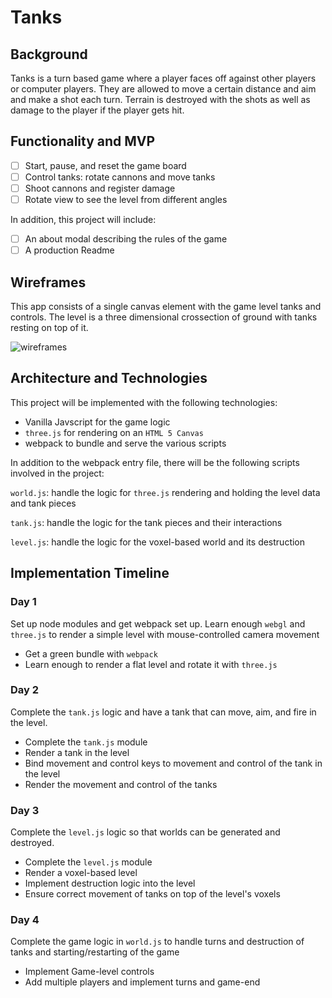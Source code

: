 # Tanks
## Background
Tanks is a turn based game where a player faces off against other players or computer players. They are allowed to move a certain distance and aim and make a shot each turn. Terrain is destroyed with the shots as well as damage to the player if the player gets hit.

## Functionality and MVP

- [ ] Start, pause, and reset the game board 
- [ ] Control tanks: rotate cannons and move tanks
- [ ] Shoot cannons and register damage
- [ ] Rotate view to see the level from different angles

In addition, this project will include:

- [ ] An about modal describing the rules of the game
- [ ] A production Readme

## Wireframes
This app consists of a single canvas element with the game level tanks and controls. The level is a three dimensional crossection of ground with tanks resting on top of it. 

![wireframes](images/js_wireframe.jpeg)

## Architecture and Technologies
This project will be implemented with the following technologies:
- Vanilla Javscript for the game logic
- `three.js` for rendering on an `HTML 5 Canvas`
- webpack to bundle and serve the various scripts

In addition to the webpack entry file, there will be the following scripts involved in the project:

`world.js`: handle the logic for `three.js` rendering and holding the level data and tank pieces

`tank.js`: handle the logic for the tank pieces and their interactions

`level.js`: handle the logic for the voxel-based world and its destruction

## Implementation Timeline

### Day 1
Set up node modules and get webpack set up. Learn enough `webgl` and `three.js` to render a simple level with mouse-controlled camera movement

- Get a green bundle with `webpack`
- Learn enough to render a flat level and rotate it with `three.js`

### Day 2
Complete the `tank.js` logic and have a tank that can move, aim, and fire in the level.

- Complete the `tank.js` module
- Render a tank in the level
- Bind movement and control keys to movement and control of the tank in the level
- Render the movement and control of the tanks

### Day 3
Complete the `level.js` logic so that worlds can be generated and destroyed.

- Complete the `level.js` module
- Render a voxel-based level
- Implement destruction logic into the level
- Ensure correct movement of tanks on top of the level's voxels

### Day 4
Complete the game logic in `world.js` to handle turns and destruction of tanks and starting/restarting of the game

- Implement Game-level controls
- Add multiple players and implement turns and game-end

